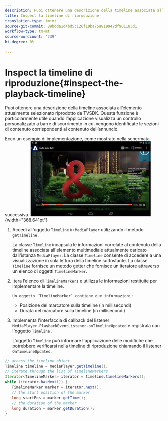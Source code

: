 ```yaml
---
description: Puoi ottenere una descrizione della timeline associata all’elemento attualmente selezionato riprodotto da TVSDK. Questa funzione è particolarmente utile quando l’applicazione visualizza un controllo personalizzato a barre di scorrimento in cui vengono identificate le sezioni di contenuto corrispondenti al contenuto dell’annuncio.
title: Inspect la timeline di riproduzione
translation-type: tm+mt
source-git-commit: 89bdda1d4bd5c126f19ba75a819942df901183d1
workflow-type: tm+mt
source-wordcount: '239'
ht-degree: 0%

---
```



# Inspect la timeline di riproduzione{#inspect-the-playback-timeline}

Puoi ottenere una descrizione della timeline associata all’elemento attualmente selezionato riprodotto da TVSDK. Questa funzione è particolarmente utile quando l’applicazione visualizza un controllo personalizzato a barre di scorrimento in cui vengono identificate le sezioni di contenuto corrispondenti al contenuto dell’annuncio.

Ecco un esempio di implementazione, come mostrato nella schermata successiva.  ![](assets/inspect-playback.jpg){width=&quot;368.641pt&quot;}

1. Accedi all&#39;oggetto `Timeline` in `MediaPlayer` utilizzando il metodo `getTimeline` .

   La classe `Timeline` incapsula le informazioni correlate al contenuto della timeline associata all&#39;elemento multimediale attualmente caricato dall&#39;istanza `MediaPlayer`. La classe `Timeline` consente di accedere a una visualizzazione in sola lettura della timeline sottostante. La classe `Timeline` fornisce un metodo getter che fornisce un iteratore attraverso un elenco di oggetti `TimelineMarker`.

1. Itera l’elenco di `TimelineMarkers` e utilizza le informazioni restituite per implementare la timeline.

       Un oggetto `TimelineMarker` contiene due informazioni:
   
   * Posizione del marcatore sulla timeline (in millisecondi)
   * Durata del marcatore sulla timeline (in millisecondi)

1. Implementa l&#39;interfaccia di callback del listener `MediaPlayer.PlaybackEventListener.onTimelineUpdated` e registrala con l&#39;oggetto `Timeline` .

   L&#39;oggetto `Timeline` può informare l&#39;applicazione delle modifiche che potrebbero verificarsi nella timeline di riproduzione chiamando il listener `OnTimelineUpdated`.

```java
// access the timeline object 
Timeline timeline = mediaPlayer.getTimeline(); 
// iterate through the list of TimelineMarkers 
Iterator<TimelineMarker> iterator = timeline.timelineMarkers(); 
while (iterator.hasNext()) { 
   TimelineMarker marker = iterator.next(); 
   // the start position of the marker 
   long startPos = marker.getTime(); 
   // the duration of the marker 
   long duration = marker.getDuration(); 
}
```

